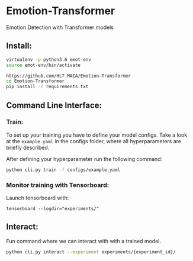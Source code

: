 # Emotion-Transformer
Emotion Detection with Transformer models

## Install:

```bash
virtualenv -p python3.6 emot-env
source emot-env/bin/activate

https://github.com/HLT-MAIA/Emotion-Transformer
cd Emotion-Transformer
pip install -r requirements.txt
```

## Command Line Interface:

### Train:

To set up your training you have to define your model configs. Take a look at the `example.yaml` in the configs folder, where all hyperparameters are briefly described.

After defining your hyperparameter run the following command:
```bash
python cli.py train -f configs/example.yaml
```

### Monitor training with Tensorboard:
Launch tensorboard with:

```
tensorboard --logdir="experiments/"
```


## Interact:
Fun command where we can interact with with a trained model.

```bash
python cli.py interact --experiment experiments/{experiment_id}/
```